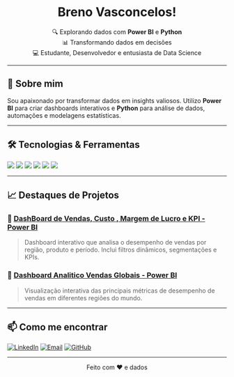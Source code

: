 <h1 align="center"> Breno Vasconcelos!</h1>
<p align="center">
  🔍 Explorando dados com <strong>Power BI</strong> e <strong>Python</strong> <br>
  📊 Transformando dados em decisões <br>
  💻 Estudante, Desenvolvedor e entusiasta de Data Science
</p>

---

## 🚀 Sobre mim

Sou apaixonado por transformar dados em insights valiosos. Utilizo **Power BI** para criar dashboards interativos e **Python** para análise de dados, automações e modelagens estatísticas.

---

## 🛠️ Tecnologias & Ferramentas

<div align="left">
  <img src="https://img.shields.io/badge/-Power%20BI-F2C811?style=flat&logo=powerbi&logoColor=000" />
  <img src="https://img.shields.io/badge/-Python-3776AB?style=flat&logo=python&logoColor=white" />
  <img src="https://img.shields.io/badge/-Pandas-150458?style=flat&logo=pandas" />
  <img src="https://img.shields.io/badge/-NumPy-013243?style=flat&logo=numpy" />
  <img src="https://img.shields.io/badge/-SQL-4479A1?style=flat&logo=postgresql&logoColor=white" />
  <img src="https://img.shields.io/badge/-Jupyter-F37626?style=flat&logo=jupyter&logoColor=white" />
</div>

---

## 📈 Destaques de Projetos

### 🔹 [DashBoard de Vendas, Custo , Margem de Lucro e KPI - Power BI]([https://github.com/brenovasconc/analise-dados-python](https://github.com/brenovasconc/Projetos-PowerBI/blob/main/Projeto02/DashBoard%20de%20Vendas%2C%20Custo%20%2C%20Margem%20de%20Lucro%20e%20KPI.pbix))
> Dashboard interativo que analisa o desempenho de vendas por região, produto e período. Inclui filtros dinâmicos, segmentações e KPIs.

### 🔹 [Dashboard Analitico Vendas Globais - Power BI]([https://github.com/brenovasconc/dashboard-vendas-powerbi](https://github.com/brenovasconc/Projetos-PowerBI/blob/main/Projeto01/Dashboard%20Analitico%20Vendas%20Globais.pbix))
> Visualização interativa das principais métricas de desempenho de vendas em diferentes regiões do mundo.
---

## 📫 Como me encontrar

[![LinkedIn](https://img.shields.io/badge/-LinkedIn-0077B5?style=flat&logo=linkedin&logoColor=white)](https://www.linkedin.com/in/brenovasconc/)
[![Email](https://img.shields.io/badge/-Email-D14836?style=flat&logo=gmail&logoColor=white)](mailto:gean_breno@hotmail.com)
[![GitHub](https://img.shields.io/badge/-GitHub-181717?style=flat&logo=github)](https://github.com/brenovasconc)

---

<p align="center">Feito com ❤️ e dados</p>
